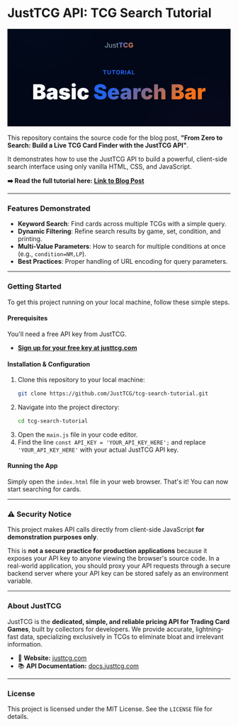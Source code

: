 # JustTCG API: TCG Search Tutorial

![Tutorial - Basic Search Bar](./images/title.png)

This repository contains the source code for the blog post, **"From Zero to Search: Build a Live TCG Card Finder with the JustTCG API"**.

It demonstrates how to use the JustTCG API to build a powerful, client-side search interface using only vanilla HTML, CSS, and JavaScript.

**➡️ Read the full tutorial here: [Link to Blog Post](https://justtcg.com/blog/from-zero-to-search-build-a-live-tcg-card-finder-with-the-justtcg-api)**

-----

### Features Demonstrated

  * **Keyword Search**: Find cards across multiple TCGs with a simple query.
  * **Dynamic Filtering**: Refine search results by game, set, condition, and printing.
  * **Multi-Value Parameters**: How to search for multiple conditions at once (e.g., `condition=NM,LP`).
  * **Best Practices**: Proper handling of URL encoding for query parameters.

-----

### Getting Started

To get this project running on your local machine, follow these simple steps.

#### Prerequisites

You'll need a free API key from JustTCG.

  * **[Sign up for your free key at justtcg.com](https://justtcg.com/dashboard)**

#### Installation & Configuration

1.  Clone this repository to your local machine:
    ```bash
    git clone https://github.com/JustTCG/tcg-search-tutorial.git
    ```
2.  Navigate into the project directory:
    ```bash
    cd tcg-search-tutorial
    ```
3.  Open the `main.js` file in your code editor.
4.  Find the line `const API_KEY = 'YOUR_API_KEY_HERE';` and replace `'YOUR_API_KEY_HERE'` with your actual JustTCG API key.

#### Running the App

Simply open the `index.html` file in your web browser. That's it\! You can now start searching for cards.

-----

### ⚠️ Security Notice

This project makes API calls directly from client-side JavaScript **for demonstration purposes only**.

This is **not a secure practice for production applications** because it exposes your API key to anyone viewing the browser's source code. In a real-world application, you should proxy your API requests through a secure backend server where your API key can be stored safely as an environment variable.

-----

### About JustTCG

JustTCG is the **dedicated, simple, and reliable pricing API for Trading Card Games**, built by collectors for developers. We provide accurate, lightning-fast data, specializing exclusively in TCGs to eliminate bloat and irrelevant information.

  * 🔗 **Website:** [justtcg.com](https://justtcg.com)
  * 📚 **API Documentation:** [docs.justtcg.com](https://justtcg.com/docs)

-----

### License

This project is licensed under the MIT License. See the `LICENSE` file for details.